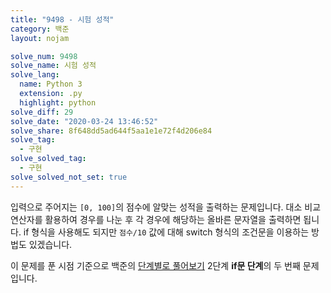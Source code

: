 ```yaml
---
title: "9498 - 시험 성적"
category: 백준
layout: nojam

solve_num: 9498
solve_name: 시험 성적
solve_lang:
  name: Python 3
  extension: .py
  highlight: python
solve_diff: 29
solve_date: "2020-03-24 13:46:52"
solve_share: 8f648dd5ad644f5aa1e1e72f4d206e84
solve_tag:
  - 구현
solve_solved_tag:
  - 구현
solve_solved_not_set: true
---
```


입력으로 주어지는 `[0, 100]`의 점수에 알맞는 성적을 출력하는 문제입니다. 대소 비교 연산자를 활용하여 경우를 나눈 후 각 경우에 해당하는 올바른 문자열을 출력하면 됩니다. if 형식을 사용해도 되지만 `점수/10` 값에 대해 switch 형식의 조건문을 이용하는 방법도 있겠습니다.

이 문제를 푼 시점 기준으로 백준의 [단계별로 풀어보기](http://noj.am/p/s) 2단계 **if문 단계**의 두 번째 문제입니다.
